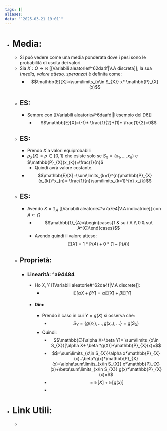 ```yaml
---
tags: []
aliases: 
data: "`2025-03-21 19:01`"
---
```

- # Media:
	- Si può vedere come una media ponderata dove i pesi sono le probabilità di uscita dei valori.
	- Sia $X: \Omega\to \mathbb{R}$ [[Variabili aleatorie#^62da4f|V.A discreta]]; la sua (_media, valore atteso, speranza_) è definita come:
		- $$\mathbb{E}[X]:=\sum\limits_{x\in S_{X}} x* \mathbb{P}_{X}(x)$$
	- ## ES:
		- Sempre con [[Variabili aleatorie#^6daafd||l’esempio del D6]] 
			- $$\mathbb{E}[X]=(-1)* \frac{1}{2}+(1)* \frac{1}{2}=0$$
	- ## ES:
		- Prendo $X$ a valori equiprobabili
		- $p_{X}(X)=p\in [0,1]$ che esiste solo se $S_{X}=\{x_{1},...,x_{n}\}$ e $\mathbb{P}_{X}(x_{k})=\frac{1}{n}$
			- Quindi avrà valore costante.
		- $$\mathbb{E}[X]=\sum\limits_{k=1}^{n}\mathbb{P}_{X}(x_{k})*x_{n}= \frac{1}{n}\sum\limits_{k=1}^{n} x_{k}$$
	- ## ES:
		- Avendo $X=\mathbb{1}_{A}$ [[Variabili aleatorie#^a7a7e4|V.A indicatrice]] con $A\subset \Omega$
			- $$\mathbb{1}_{A}=\begin{cases}1 & su \ A \\ 0 & su\ A^{C}\end{cases}$$
			- Avendo quindi il valore atteso: $$\mathbb{E}[X]=1*\mathbb{P}(A)+0*(1-\mathbb{P}(A))$$
	- ## Proprietà:
		- ### Linearità: ^a94484
			- Ho $X,Y$ [[Variabili aleatorie#^62da4f|V.A discrete]]:
				- $$\mathbb{E}[\alpha X+\beta Y]=\alpha \mathbb{E}[X]+ \beta \mathbb{E}[Y]$$
			- #### Dim:
				- Prendo il caso in cui $Y=g(X)$ si osserva che:
					- $$S_{Y}=\{g(x_{1}),...,g(x_{n}),...\}=g(S_{X})$$
				- Quindi:
					- $$\mathbb{E}[\alpha X+\beta Y]= \sum\limits_{x\in S_{X}}[\alpha X+ \beta *g(X)]*\mathbb{P}_{X}(x)=$$
					- $$=\sum\limits_{x\in S_{X}}\alpha x*\mathbb{P}_{X}(x)+\beta*g(x)*\mathbb{P}_{X}(x)=\alpha\sum\limits_{x\in S_{X}} x*\mathbb{P}_{X}(x)+\beta\sum\limits_{x\in S_{X}} g(x)*\mathbb{P}_{X}(x)=$$
					- $$=\mathbb{E}[X]+\mathbb{E}[g(x)]$$
					- 
- # Link Utili:
	- 